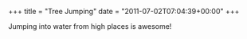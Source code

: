 +++
title = "Tree Jumping"
date = "2011-07-02T07:04:39+00:00"
+++

Jumping into water from high places is awesome!
			